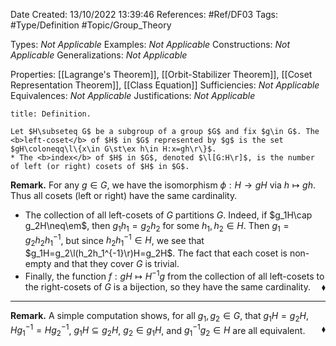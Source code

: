<div class="topSpace"></div>

Date Created: 13/10/2022 13:39:46
References: #Ref/DF03
Tags: #Type/Definition #Topic/Group_Theory

Types: <i>Not Applicable</i>
Examples: <i>Not Applicable</i>
Constructions: <i>Not Applicable</i>
Generalizations: <i>Not Applicable</i>

Properties: [[Lagrange's Theorem]], [[Orbit-Stabilizer Theorem]], [[Coset Representation Theorem]], [[Class Equation]]
Sufficiencies: <i>Not Applicable</i>
Equivalences: <i>Not Applicable</i>
Justifications: <i>Not Applicable</i>

``` ad-Definition
title: Definition.

Let $H\subseteq G$ be a subgroup of a group $G$ and fix $g\in G$. The <b>left-coset</b> of $H$ in $G$ represented by $g$ is the set $gH\coloneqq\l\{x\in G\st\ex h\in H:x=gh\r\}$.
* The <b>index</b> of $H$ in $G$, denoted $\l[G:H\r]$, is the number of left (or right) cosets of $H$ in $G$.

```

<b>Remark.</b> For any $g\in G$, we have the isomorphism $\phi:H\to gH$ via $h\mapsto gh$. Thus all cosets (left or right) have the same cardinality.
* The collection of all left-cosets of $G$ partitions $G$. Indeed, if $g_1H\cap g_2H\neq\em$, then $g_1h_1=g_2h_2$ for some $h_1,h_2\in H$. Then $g_1=g_2h_2h_1^{-1}$, but since $h_2h_1^{-1}\in H$, we see that $g_1H=g_2\l(h_2h_1^{-1}\r)H=g_2H$. The fact that each coset is non-empty and that they cover $G$ is trivial.
* Finally, the function $f:gH\mapsto H^{-1}g$ from the collection of all left-cosets to the right-cosets of $G$ is a bijection, so they have the same cardinality.<span style="float:right;">$\blacklozenge$</span>

---

<b>Remark.</b> A simple computation shows, for all $g_1,g_2\in G$, that $g_1H=g_2H$, $Hg_1^{-1}=Hg_2^{-1}$, $g_1H\subseteq g_2H$, $g_2\in g_1H$, and $g_1^{-1}g_2\in H$ are all equivalent.<span style="float:right;">$\blacklozenge$</span>
